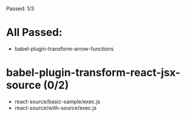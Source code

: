 Passed: 1/3

# All Passed:
* babel-plugin-transform-arrow-functions


# babel-plugin-transform-react-jsx-source (0/2)
* react-source/basic-sample/exec.js
* react-source/with-source/exec.js

